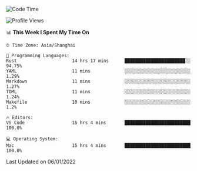 <!--START_SECTION:waka-->
![Code Time](http://img.shields.io/badge/Code%20Time-891%20hrs%2016%20mins-blue)

![Profile Views](http://img.shields.io/badge/Profile%20Views-14-blue)

📊 **This Week I Spent My Time On** 

```text
⌚︎ Time Zone: Asia/Shanghai

💬 Programming Languages: 
Rust                     14 hrs 17 mins      ███████████████████████░░   94.75% 
YAML                     11 mins             ░░░░░░░░░░░░░░░░░░░░░░░░░   1.29% 
Markdown                 11 mins             ░░░░░░░░░░░░░░░░░░░░░░░░░   1.27% 
TOML                     11 mins             ░░░░░░░░░░░░░░░░░░░░░░░░░   1.24% 
Makefile                 10 mins             ░░░░░░░░░░░░░░░░░░░░░░░░░   1.2%

🔥 Editors: 
VS Code                  15 hrs 4 mins       █████████████████████████   100.0%

💻 Operating System: 
Mac                      15 hrs 4 mins       █████████████████████████   100.0%

```


 Last Updated on 06/01/2022
<!--END_SECTION:waka-->

